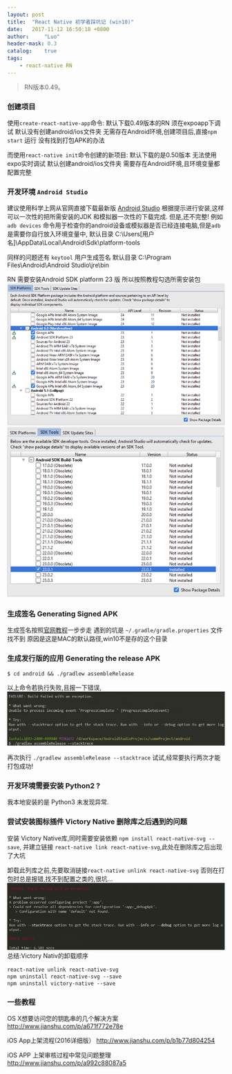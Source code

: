 ```yaml
---
layout: post
title:  "React Native 初学者踩坑记 (win10)"
date:   2017-11-12 16:50:18 +0800
author:     "Luo"
header-mask: 0.3
catalog:    true
tags:
    - react-native RN
---
```


> RN版本0.49。

### 创建项目

使用`create-react-native-app`命令:
默认下载0.49版本的RN
须在expoapp下调试
默认没有创建android/ios文件夹
无需存在Android环境,创建项目后,直接`npm start` 运行
没有找到打包APK的办法

而使用`react-native init`命令创建的新项目:
默认下载的是0.50版本
无法使用expo实时调试
默认创建android/ios文件夹
需要存在Android环境,且环境变量都配置完整

### 开发环境 `Android Studio`

建议使用科学上网从官网直接下载最新版 [Android Studio](https://developer.android.com/studio/index.html)
根据提示进行安装,这样可以一次性的把所需安装的JDK 和模拟器一次性的下载完成.
但是,还不完整!
例如 `adb devices` 命令用于检查你的android设备或模拟器是否已经连接电脑,但是`adb`是需要你自行放入环境变量中,
默认目录 C:\Users\[用户名]\AppData\Local\Android\Sdk\platform-tools

同样的问题还有 `keytool` 用户生成签名 默认目录 C:\Program Files\Android\Android Studio\jre\bin

RN 需要安装Android SDK platform 23 版 所以按照教程勾选所需安装包
![](/statics/img/sdk23.png)
![](/statics/img/buildTools23.png)


### 生成签名 Generating Signed APK

生成签名按照[官网教程](http://facebook.github.io/react-native/docs/signed-apk-android.html)一步步走
遇到的坑是
`~/.gradle/gradle.properties` 文件找不到
原因是这是MAC的默认路径,win10不是存的这个目录


### 生成发行版的应用 Generating the release APK

```
$ cd android && ./gradlew assembleRelease

```

以上命令若执行失败,且报一下错误,
![](/statics/img/gradlew.png)

再次执行 `./gradlew assembleRelease --stacktrace` 试试,经常要执行两次才能打包成功!


### 开发环境需要安装 Python2 ?

我本地安装的是 Python3 未发现异常.

### 尝试安装图标插件 Victory Native 删除库之后遇到的问题

安装 Victory Native库,同时需要安装依赖 `npm install react-native-svg --save`,
并建立链接 `react-native link react-native-svg`,此处在删除库之后出现了大坑

卸载此列库之前,先要取消链接`react-native unlink react-native-svg` 否则在打包时总是报错,找不到配置之类的,很坑...
![](/statics/img/error1.png)
总结:Victory Nativ的卸载顺序

```
react-native unlink react-native-svg
npm uninstall react-native-svg --save
npm uninstall victory-native --save
```

### 一些教程

OS X想要访问您的钥匙串的几个解决方案
http://www.jianshu.com/p/a671f772e78e

iOS App上架流程(2016详细版）
http://www.jianshu.com/p/b1b77d804254

iOS APP 上架审核过程中常见问题整理
http://www.jianshu.com/p/a992c88087a5